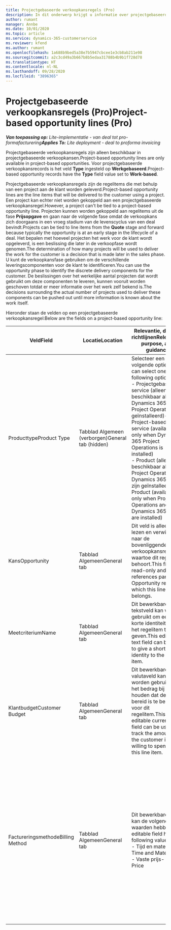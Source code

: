 ```yaml
---
title: Projectgebaseerde verkoopkansregels (Pro)
description: In dit onderwerp krijgt u informatie over projectgebaseerde verkoopkansregels. (Pro)
author: rumant
manager: Annbe
ms.date: 10/01/2020
ms.topic: article
ms.service: dynamics-365-customerservice
ms.reviewer: kfend
ms.author: rumant
ms.openlocfilehash: 1a688b9bed5a38e7b5947cbcee1e3cb8ab211e98
ms.sourcegitcommit: a2c3cd49a3b667b8b5edaa31788b4b9b1f728d78
ms.translationtype: HT
ms.contentlocale: nl-NL
ms.lasthandoff: 09/28/2020
ms.locfileid: "3896365"
---
```

# <a name="project-based-opportunity-lines-pro"></a><span data-ttu-id="d9d8b-104">Projectgebaseerde verkoopkansregels (Pro)</span><span class="sxs-lookup"><span data-stu-id="d9d8b-104">Project-based opportunity lines (Pro)</span></span>

<span data-ttu-id="d9d8b-105">_**Van toepassing op:** Lite-implementatie - van deal tot pro-formafacturering_</span><span class="sxs-lookup"><span data-stu-id="d9d8b-105">_**Applies To:** Lite deployment - deal to proforma invoicing_</span></span>

<span data-ttu-id="d9d8b-106">Projectgebaseerde verkoopkansregels zijn alleen beschikbaar in projectgebaseerde verkoopkansen.</span><span class="sxs-lookup"><span data-stu-id="d9d8b-106">Project-based opportunity lines are only available in project-based opportunities.</span></span> <span data-ttu-id="d9d8b-107">Voor projectgebaseerde verkoopkansrecords is het veld **Type** ingesteld op **Werkgebaseerd**.</span><span class="sxs-lookup"><span data-stu-id="d9d8b-107">Project-based opportunity records have the **Type** field value set to **Work-based**.</span></span>

<span data-ttu-id="d9d8b-108">Projectgebaseerde verkoopkansregels zijn de regelitems die met behulp van een project aan de klant worden geleverd.</span><span class="sxs-lookup"><span data-stu-id="d9d8b-108">Project-based opportunity lines are the line items that will be delivered to the customer using a project.</span></span> <span data-ttu-id="d9d8b-109">Een project kan echter niet worden gekoppeld aan een projectgebaseerde verkoopkansregel.</span><span class="sxs-lookup"><span data-stu-id="d9d8b-109">However, a project can't be tied to a project-based opportunity line.</span></span> <span data-ttu-id="d9d8b-110">Projecten kunnen worden gekoppeld aan regelitems uit de fase **Prijsopgave** en gaan naar de volgende fase omdat de verkoopkans zich doorgaans in een vroeg stadium van de levenscyclus van een deal bevindt.</span><span class="sxs-lookup"><span data-stu-id="d9d8b-110">Projects can be tied to line items from the **Quote** stage and forward because typically the opportunity is at an early stage in the lifecycle of a deal.</span></span> <span data-ttu-id="d9d8b-111">Het bepalen met hoeveel projecten het werk voor de klant wordt opgeleverd, is een beslissing die later in de verkoopfase wordt genomen.</span><span class="sxs-lookup"><span data-stu-id="d9d8b-111">The determination of how many projects will be used to deliver the work for the customer is a decision that is made later in the sales phase.</span></span> <span data-ttu-id="d9d8b-112">U kunt de verkoopkansfase gebruiken om de verschillende leveringscomponenten voor de klant te identificeren.</span><span class="sxs-lookup"><span data-stu-id="d9d8b-112">You can use the opportunity phase to identify the discrete delivery components for the customer.</span></span> <span data-ttu-id="d9d8b-113">De beslissingen over het werkelijke aantal projecten dat wordt gebruikt om deze componenten te leveren, kunnen vooruit worden geschoven totdat er meer informatie over het werk zelf bekend is.</span><span class="sxs-lookup"><span data-stu-id="d9d8b-113">The decisions surrounding the actual number of projects used to deliver these components can be pushed out until more information is known about the work itself.</span></span>

<span data-ttu-id="d9d8b-114">Hieronder staan de velden op een projectgebaseerde verkoopkansregel:</span><span class="sxs-lookup"><span data-stu-id="d9d8b-114">Below are the fields on a project-based opportunity line:</span></span>

| <span data-ttu-id="d9d8b-115">**Veld**</span><span class="sxs-lookup"><span data-stu-id="d9d8b-115">**Field**</span></span> | <span data-ttu-id="d9d8b-116">**Locatie**</span><span class="sxs-lookup"><span data-stu-id="d9d8b-116">**Location**</span></span> | <span data-ttu-id="d9d8b-117">**Relevantie, doel en richtlijnen**</span><span class="sxs-lookup"><span data-stu-id="d9d8b-117">**Relevance, purpose, and guidance**</span></span> | <span data-ttu-id="d9d8b-118">**Downstreamimpact**</span><span class="sxs-lookup"><span data-stu-id="d9d8b-118">**Downstream impact**</span></span> |
| --- | --- | --- | --- |
| <span data-ttu-id="d9d8b-119">Producttype</span><span class="sxs-lookup"><span data-stu-id="d9d8b-119">Product Type</span></span> | <span data-ttu-id="d9d8b-120">Tabblad Algemeen (verborgen)</span><span class="sxs-lookup"><span data-stu-id="d9d8b-120">General tab (hidden)</span></span> | <span data-ttu-id="d9d8b-121">Selecteer een van de volgende opties:</span><span class="sxs-lookup"><span data-stu-id="d9d8b-121">You can select one of the following options:</span></span></br><span data-ttu-id="d9d8b-122">- Projectgebaseerde service (alleen beschikbaar als Dynamics 365 Project Operations is geïnstalleerd)</span><span class="sxs-lookup"><span data-stu-id="d9d8b-122">- Project-based service (available only when Dynamics 365 Project Operations is installed)</span></span></br><span data-ttu-id="d9d8b-123">- Product (alleen beschikbaar als Project Operations en Dynamics 365 Sales zijn geïnstalleerd)</span><span class="sxs-lookup"><span data-stu-id="d9d8b-123">- Product (available only when Project Operations and Dynamics 365 Sales are installed)</span></span> | <span data-ttu-id="d9d8b-124">De waarde van dit veld is ingesteld op **Projectgebaseerde service** wanneer u een projectgebaseerde verkoopkansregel maakt vanuit het projectgebaseerde regelraster van de verkoopkans.</span><span class="sxs-lookup"><span data-stu-id="d9d8b-124">The value of this field is set to **Project-based service** when you create a project-based opportunity line from the project-based lines grid on the Opportunity.</span></span> <br> <span data-ttu-id="d9d8b-125">Als u deze waarde wijzigt of overschrijft, wordt de projectfunctionaliteit niet ingeschakeld voor uw projectgebaseerde regelitems.</span><span class="sxs-lookup"><span data-stu-id="d9d8b-125">If you change or override this value, the project functionality won't be enabled on your project-based line items.</span></span> |
| <span data-ttu-id="d9d8b-126">Kans</span><span class="sxs-lookup"><span data-stu-id="d9d8b-126">Opportunity</span></span> | <span data-ttu-id="d9d8b-127">Tabblad Algemeen</span><span class="sxs-lookup"><span data-stu-id="d9d8b-127">General tab</span></span> | <span data-ttu-id="d9d8b-128">Dit veld is alleen-lezen en verwijst naar de bovenliggende verkoopkansrecord waartoe dit regelitem behoort.</span><span class="sxs-lookup"><span data-stu-id="d9d8b-128">This field is read-only and references parent Opportunity record to which this line item belongs.</span></span> | <span data-ttu-id="d9d8b-129">Er is geen downstreamimpact van dit veld.</span><span class="sxs-lookup"><span data-stu-id="d9d8b-129">There is no downstream impact from this field.</span></span> |
| <span data-ttu-id="d9d8b-130">Meetcriterium</span><span class="sxs-lookup"><span data-stu-id="d9d8b-130">Name</span></span> | <span data-ttu-id="d9d8b-131">Tabblad Algemeen</span><span class="sxs-lookup"><span data-stu-id="d9d8b-131">General tab</span></span> | <span data-ttu-id="d9d8b-132">Dit bewerkbare tekstveld kan worden gebruikt om een korte identiteit aan het regelitem te geven.</span><span class="sxs-lookup"><span data-stu-id="d9d8b-132">This editable text field can be used to give a short identity to the line item.</span></span> | <span data-ttu-id="d9d8b-133">Deze waarde wordt overgedragen naar de prijsopgaveregel wanneer u een prijsopgave maakt vanuit deze verkoopkans.</span><span class="sxs-lookup"><span data-stu-id="d9d8b-133">This value is carried over to the quote line when you create a quote from this opportunity.</span></span> |
| <span data-ttu-id="d9d8b-134">Klantbudget</span><span class="sxs-lookup"><span data-stu-id="d9d8b-134">Customer Budget</span></span> | <span data-ttu-id="d9d8b-135">Tabblad Algemeen</span><span class="sxs-lookup"><span data-stu-id="d9d8b-135">General tab</span></span> | <span data-ttu-id="d9d8b-136">Dit bewerkbare valutaveld kan worden gebruikt om het bedrag bij te houden dat de klant bereid is te besteden voor dit regelitem.</span><span class="sxs-lookup"><span data-stu-id="d9d8b-136">This editable currency field can be used to track the amount that the customer is willing to spend for this line item.</span></span> | <span data-ttu-id="d9d8b-137">Deze waarde wordt overgedragen naar het bijbehorende veld op de prijsopgaveregel wanneer u een prijsopgave maakt vanuit deze verkoopkans.</span><span class="sxs-lookup"><span data-stu-id="d9d8b-137">This value is carried over to the corresponding field on the quote line when you create a quote from this opportunity.</span></span> |
| <span data-ttu-id="d9d8b-138">Factureringsmethode</span><span class="sxs-lookup"><span data-stu-id="d9d8b-138">Billing Method</span></span> | <span data-ttu-id="d9d8b-139">Tabblad Algemeen</span><span class="sxs-lookup"><span data-stu-id="d9d8b-139">General tab</span></span> | <span data-ttu-id="d9d8b-140">Dit bewerkbare veld kan de volgende waarden hebben:</span><span class="sxs-lookup"><span data-stu-id="d9d8b-140">This editable field has the following values:</span></span></br><span data-ttu-id="d9d8b-141">- Tijd en materiaal</span><span class="sxs-lookup"><span data-stu-id="d9d8b-141">- Time and Material</span></span></br><span data-ttu-id="d9d8b-142">- Vaste prijs</span><span class="sxs-lookup"><span data-stu-id="d9d8b-142">- Fixed Price</span></span> | <span data-ttu-id="d9d8b-143">Deze waarde wordt overgedragen naar het bijbehorende veld op de prijsopgaveregel wanneer u een prijsopgave maakt vanuit deze verkoopkans.</span><span class="sxs-lookup"><span data-stu-id="d9d8b-143">This value is carried over to the corresponding field on the quote line when you create a quote from this opportunity.</span></span> <span data-ttu-id="d9d8b-144">Nadat de prijsopgaveregel is gemaakt, is het veld vergrendeld en kan het niet worden gewijzigd.</span><span class="sxs-lookup"><span data-stu-id="d9d8b-144">After the quote line is created, the field is locked and can't be changed.</span></span> <span data-ttu-id="d9d8b-145">Wijs deze veldwaarde zo nauwkeurig mogelijk toe.</span><span class="sxs-lookup"><span data-stu-id="d9d8b-145">Assign this field value as accurately as possible.</span></span> <span data-ttu-id="d9d8b-146">Als u de waarde van dit veld op de prijsopgaveregel moet wijzigen, verwijdert u de prijsopgaveregel en maakt u deze opnieuw.</span><span class="sxs-lookup"><span data-stu-id="d9d8b-146">If you need to change the value of this field on the quote line, delete and re-create the quote line.</span></span> |
